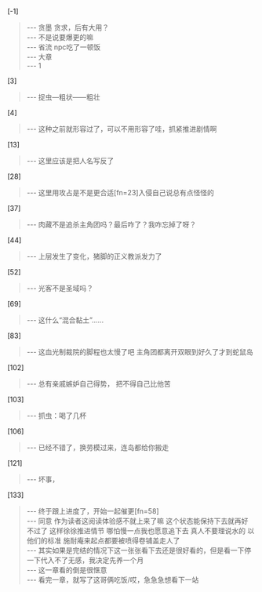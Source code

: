 
[-1] 
>--- 贪墨 贪求，后有大用？<br>
>--- 不是说要爆更的嘛<br>
>--- 省流 npc吃了一顿饭<br>
>--- 大章<br>
>--- 1<br>

[3] 
>--- 捉虫—粗状——粗壮<br>

[4] 
>--- 这种之前就形容过了，可以不用形容了哇，抓紧推进剧情啊<br>

[13] 
>--- 这里应该是把人名写反了<br>

[28] 
>--- 这里用攻占是不是更合适[fn=23]入侵自己说总有点怪怪的<br>

[37] 
>--- 肉藏不是追杀主角团吗？最后咋了？我咋忘掉了呀？<br>

[44] 
>--- 上层发生了变化，猪脚的正义教派发力了<br>

[52] 
>--- 光客不是圣域吗？<br>

[69] 
>--- 这什么“混合黏土”……<br>

[83] 
>--- 这血光制裁院的脚程也太慢了吧 主角团都离开双眼到好久了才到蛇鼠岛<br>

[102] 
>--- 总有亲戚嫉妒自己得势，
把不得自己比他苦<br>

[103] 
>--- 抓虫：喝了几杯<br>

[106] 
>--- 已经不错了，换劳模过来，连岛都给你搬走<br>

[121] 
>--- 坏事，<br>

[133] 
>--- 终于跟上进度了，开始一起催更[fn=58]<br>
>--- 同意 作为读者这阅读体验感不就上来了嘛 这个状态能保持下去就再好不过了 这样徐徐推进情节 哪怕慢一点我也愿意追下去 真人不要理说水的 以他们的标准 施耐庵来起点都要被喷得卷铺盖走人了<br>
>--- 其实如果是完结的情况下这一张张看下去还是很好看的，但是看一下停一下代入不了无感，我决定先养一个月<br>
>--- 这一章看的倒是很惬意<br>
>--- 看完一章，就写了这哥俩吃饭/哎，急急急想看下一站<br>
